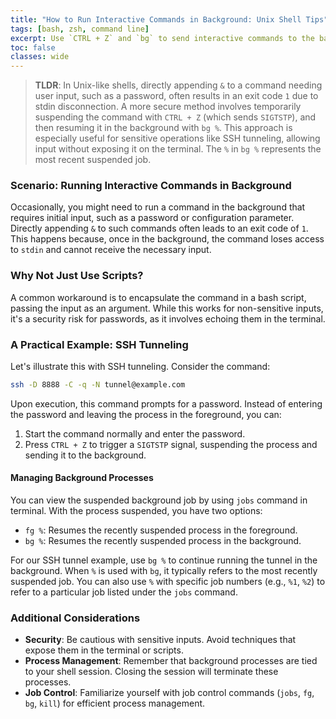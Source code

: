 ```yaml
---
title: "How to Run Interactive Commands in Background: Unix Shell Tips"
tags: [bash, zsh, command line]
excerpt: Use `CTRL + Z` and `bg` to send interactive commands to the background.
toc: false
classes: wide
---
```

> **TLDR**: In Unix-like shells, directly appending `&` to a command needing user input, such as a password, often results in an exit code `1` due to stdin disconnection. A more secure method involves temporarily suspending the command with `CTRL + Z` (which sends `SIGTSTP`), and then resuming it in the background with `bg %`. This approach is especially useful for sensitive operations like SSH tunneling, allowing input without exposing it on the terminal. The `%` in `bg %` represents the most recent suspended job. 

### Scenario: Running Interactive Commands in Background

Occasionally, you might need to run a command in the background that requires initial input, such as a password or configuration parameter. Directly appending `&` to such commands often leads to an exit code of `1`. This happens because, once in the background, the command loses access to `stdin` and cannot receive the necessary input.

### Why Not Just Use Scripts?

A common workaround is to encapsulate the command in a bash script, passing the input as an argument. While this works for non-sensitive inputs, it's a security risk for passwords, as it involves echoing them in the terminal.

### A Practical Example: SSH Tunneling

Let's illustrate this with SSH tunneling. Consider the command:

```bash
ssh -D 8888 -C -q -N tunnel@example.com
```

Upon execution, this command prompts for a password. Instead of entering the password and leaving the process in the foreground, you can:

1. Start the command normally and enter the password.
2. Press `CTRL + Z` to trigger a `SIGTSTP` signal, suspending the process and sending it to the background.

#### Managing Background Processes

You can view the suspended background job by using `jobs` command in terminal. With the process suspended, you have two options:

- `fg %`: Resumes the recently suspended process in the foreground.
- `bg %`: Resumes the recently suspended process in the background.

For our SSH tunnel example, use `bg %` to continue running the tunnel in the background. When `%` is used with `bg`, it typically refers to the most recently suspended job. You can also use `%` with specific job numbers (e.g., `%1`, `%2`) to refer to a particular job listed under the `jobs` command.

### Additional Considerations

- **Security**: Be cautious with sensitive inputs. Avoid techniques that expose them in the terminal or scripts.
- **Process Management**: Remember that background processes are tied to your shell session. Closing the session will terminate these processes.
- **Job Control**: Familiarize yourself with job control commands (`jobs`, `fg`, `bg`, `kill`) for efficient process management.